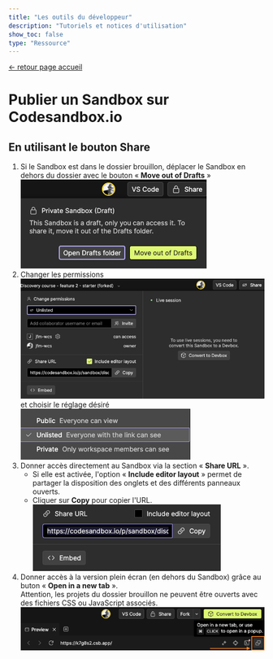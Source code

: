 ```yaml
---
title: "Les outils du développeur"
description: "Tutoriels et notices d'utilisation"
show_toc: false
type: "Ressource"
---
```

[← retour page accueil](./)

# Publier un Sandbox sur Codesandbox.io


## En utilisant le bouton **Share**
1. Si le Sandbox est dans le dossier brouillon, déplacer le Sandbox en dehors du dossier avec le bouton « **Move out of Drafts** »  
   ![](./images/publish-a-sandbox/1-move-out-of-draft.png)
2. Changer les permissions  
   ![](./images/publish-a-sandbox/2-change-permission.png)  
   et choisir le réglage désiré  
   ![](./images/publish-a-sandbox/3-choose-permission.png)
3. Donner accès directement au Sandbox via la section « **Share URL** ».  
   - Si elle est activée, l'option « **Include editor layout** » permet de partager la disposition des onglets et des différents panneaux ouverts.  
   - Cliquer sur **Copy** pour copier l'URL.  
    ![](./images/publish-a-sandbox/4-share-url.png)
4. Donner accès à la version plein écran (en dehors du Sandbox) grâce au buton « **Open in a new tab** ».  
   Attention, les projets du dossier brouillon ne peuvent être ouverts avec des fichiers CSS ou JavaScript associés.
   ![](./images/publish-a-sandbox/5-open-in-a-new-tab.png)
